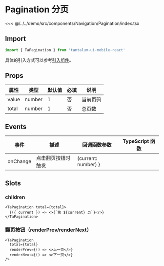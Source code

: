 # Pagination 分页

<CodeDemo name="Pagination">

<<< @/../../demo/src/components/Navigation/Pagination/index.tsx

</CodeDemo>

## Import

```js
import { TaPagination } from 'tantalum-ui-mobile-react'
```

具体的引入方式可以参考[引入组件](../guide/import.md)。

## Props

| 属性  | 类型   | 默认值 | 必填 | 说明     |
| ----- | ------ | ------ | ---- | -------- |
| value | number | 1      | 否   | 当前页码 |
| total | number | 1      | 否   | 总页数   |

## Events

| 事件     | 描述               | 回调函数参数        | TypeScript 函数 |
| -------- | ------------------ | ------------------- | --------------- |
| onChange | 点击翻页按钮时触发 | (current: number) } |                 |

## Slots

### children

```tsx
<TaPagination total={total}>
  {({ current }) => <>{`第 ${current} 页`}</>}
</TaPagination>
```

### 翻页按钮（renderPrev/renderNext）

```tsx
<TaPagination
  total={total}
  renderPrev={() => <>上一页</>}
  renderNext={() => <>下一页</>}
/>
```
